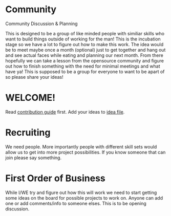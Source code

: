 # Community

Community Discussion &amp; Planning

This is designed to be a group of like minded people with similiar skills who want to build things outside of working for the man! This is the incubation stage so we have a lot to figure out how to make this work. The idea would be to meet maybe once a month (optional) just to get together and hang out and see actual faces while eating and planning our next month. From there hopefully we can take a lesson from the opensource community and figure out how to finish something with the need for minimal meetings and what have ya! This is supposed to be a group for everyone to want to be apart of so please share your ideas!

# WELCOME!

Read [contribution guide](/CONTRIBUTE.md) first.
Add your ideas to [idea file](/IDEAS.md).

# Recruiting

We need people. More importantly people with different skill sets would allow us to get into more project possibilities. If you know someone that can join please say something.

# First Order of Business
While I/WE try and figure out how this will work we need to start getting some ideas on the board for possible projects to work on. Anyone can add one or add comments/info to someone elses. This is to be opening discussion. 
